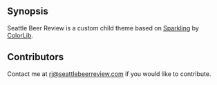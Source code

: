 ## Synopsis

Seattle Beer Review is a custom child theme based on [Sparkling](https://colorlib.com/wp/themes/sparkling/) by [ColorLib](https://colorlib.com/wp/).

## Contributors

Contact me at [rj@seattlebeerreview.com](mailto:rj@seattlebeerreview.com) if you would like to contribute.
